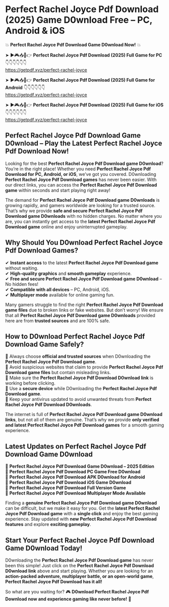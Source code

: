 # Perfect Rachel Joyce Pdf Download (2025) Game D0wnload Free – PC, Android & iOS

💥 **Perfect Rachel Joyce Pdf Download Game D0wnload Now!** 💥  

➤ ►🎮📥📱👉 **Perfect Rachel Joyce Pdf Download (2025) Full Game for PC** 👇👇👇👇👇👇  
https://getpdf.xyz/perfect-rachel-joyce  

➤ ►🎮📥📱👉 **Perfect Rachel Joyce Pdf Download (2025) Full Game for Android** 👇👇👇👇👇👇  
https://getpdf.xyz/perfect-rachel-joyce  

➤ ►🎮📥📱👉 **Perfect Rachel Joyce Pdf Download (2025) Full Game for iOS** 👇👇👇👇👇👇  
https://getpdf.xyz/perfect-rachel-joyce  

## Perfect Rachel Joyce Pdf Download Game D0wnload – Play the Latest Perfect Rachel Joyce Pdf Download Now!

Looking for the best **Perfect Rachel Joyce Pdf Download game D0wnload**? You’re in the right place! Whether you need **Perfect Rachel Joyce Pdf Download for PC, Android, or iOS**, we’ve got you covered. D0wnloading **Perfect Rachel Joyce Pdf Download games** has never been easier. With our direct links, you can access the **Perfect Rachel Joyce Pdf Download game** within seconds and start playing right away!  

The demand for **Perfect Rachel Joyce Pdf Download game D0wnloads** is growing rapidly, and gamers worldwide are looking for a trusted source. That’s why we provide **safe and secure Perfect Rachel Joyce Pdf Download game D0wnloads** with no hidden charges. No matter where you are, you can instantly get access to the **latest Perfect Rachel Joyce Pdf Download game** online and enjoy uninterrupted gameplay.  

## **Why Should You D0wnload Perfect Rachel Joyce Pdf Download Games?**  

✔ **Instant access** to the latest **Perfect Rachel Joyce Pdf Download game** without waiting.  
✔ **High-quality graphics** and **smooth gameplay** experience.  
✔ **Free and secure Perfect Rachel Joyce Pdf Download game D0wnload** – No hidden fees!  
✔ **Compatible with all devices** – PC, Android, iOS.  
✔ **Multiplayer mode** available for online gaming fun.  

Many gamers struggle to find the right **Perfect Rachel Joyce Pdf Download game files** due to broken links or fake websites. But don’t worry! We ensure that all **Perfect Rachel Joyce Pdf Download game D0wnloads** provided here are from **trusted sources** and are 100% safe.  

## **How to D0wnload Perfect Rachel Joyce Pdf Download Game Safely?**  

📌 Always choose **official and trusted sources** when D0wnloading the **Perfect Rachel Joyce Pdf Download game**.  
📌 Avoid suspicious websites that claim to provide **Perfect Rachel Joyce Pdf Download game files** but contain misleading links.  
📌 Make sure the **Perfect Rachel Joyce Pdf Download D0wnload link** is working before clicking.  
📌 Use a **secure device** while D0wnloading the **Perfect Rachel Joyce Pdf Download game**.  
📌 Keep your antivirus updated to avoid unwanted threats from **Perfect Rachel Joyce Pdf Download D0wnloads**.  

The internet is full of **Perfect Rachel Joyce Pdf Download game D0wnload links**, but not all of them are genuine. That’s why we provide **only verified and latest Perfect Rachel Joyce Pdf Download games** for a smooth gaming experience.  

## **Latest Updates on Perfect Rachel Joyce Pdf Download Game D0wnload**  

🔹 **Perfect Rachel Joyce Pdf Download Game D0wnload – 2025 Edition**  
🔹 **Perfect Rachel Joyce Pdf Download PC Game Free D0wnload**  
🔹 **Perfect Rachel Joyce Pdf Download APK D0wnload for Android**  
🔹 **Perfect Rachel Joyce Pdf Download iOS Game D0wnload**  
🔹 **Perfect Rachel Joyce Pdf Download Full Version Game**  
🔹 **Perfect Rachel Joyce Pdf Download Multiplayer Mode Available**  

Finding a **genuine Perfect Rachel Joyce Pdf Download game D0wnload** can be difficult, but we make it easy for you. Get the **latest Perfect Rachel Joyce Pdf Download game** with a **single click** and enjoy the best gaming experience. Stay updated with **new Perfect Rachel Joyce Pdf Download features** and explore **exciting gameplay**.  

## **Start Your Perfect Rachel Joyce Pdf Download Game D0wnload Today!**  

D0wnloading the **Perfect Rachel Joyce Pdf Download game** has never been this simple! Just click on the **Perfect Rachel Joyce Pdf Download D0wnload link** above and start playing. Whether you are looking for an **action-packed adventure, multiplayer battle, or an open-world game**, **Perfect Rachel Joyce Pdf Download has it all!**  

So what are you waiting for? 🎮 **D0wnload Perfect Rachel Joyce Pdf Download now and experience gaming like never before!** 🚀  